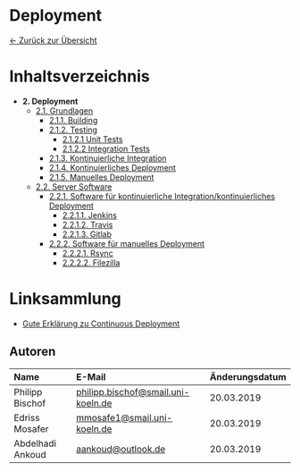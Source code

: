 # Deployment
[<- Zurück zur Übersicht](/deployment-hosting/README.md)
# Inhaltsverzeichnis
- **2. Deployment**
    - [2.1. Grundlagen](grundlagen.md)
        - [2.1.1. Building](grundlagen.md#Building)
        - [2.1.2. Testing](grundlagen.md#Testing)
            - [2.1.2.1 Unit Tests](grundlagen.md#Unit-Tests)
            - [2.1.2.2 Integration Tests](grundlagen.md#Integration-Tests)
        - [2.1.3. Kontinuierliche Integration](grundlagen.md#Kontinuierliche-Integration)
        - [2.1.4. Kontinuierliches Deployment](grundlagen.md#Kontinuierliches-Deployment)
        - [2.1.5. Manuelles Deployment](grundlagen.md#Manuelles-Deployment)
    - [2.2. Server Software](software.md)
        - [2.2.1. Software für kontinuierliche Integration/kontinuierliches Deployment](software.md#software-für-kontinuierliche-integrationkontinuierliches-deployment)
            - [2.2.1.1. Jenkins](software.md#Jenkins)
            - [2.2.1.2. Travis](software.md#Travis)
            - [2.2.1.3. Gitlab](software.md#Gitlab)
        - [2.2.2. Software für manuelles Deployment](software.md#software-für-manuelles-deployment)
            - [2.2.2.1. Rsync](software.md#Rsync)
            - [2.2.2.2. Filezilla](software.md#Filezilla)

# Linksammlung
- [Gute Erklärung zu Continuous Deployment](https://www.dev-insider.de/was-ist-continuous-deployment-a-652804/)

## Autoren

|      Name       |               E-Mail               |  Änderungsdatum  |
|:----------------|:-----------------------------------|:-----------------|
| Philipp Bischof | philipp.bischof@smail.uni-koeln.de |    20.03.2019    |
| Edriss Mosafer  | mmosafe1@smail.uni-koeln.de        |    20.03.2019    |
| Abdelhadi Ankoud| aankoud@outlook.de                 |    20.03.2019    |

